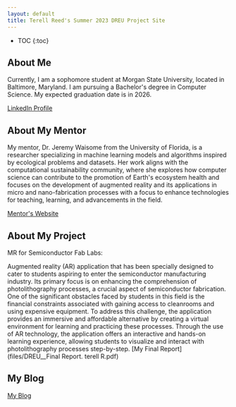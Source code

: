 ```yaml
---
layout: default
title: Terell Reed's Summer 2023 DREU Project Site
---
```


* TOC
{:toc}

## About Me


Currently, I am a sophomore student at Morgan State University, located in Baltimore, Maryland. I am pursuing a Bachelor's degree in Computer Science. My expected graduation date is in 2026.

[LinkedIn Profile](https://www.linkedin.com/in/terell-reed-140377263/)

## About My Mentor

My mentor, Dr. Jeremy Waisome from the University of Florida, is a researcher specializing in machine learning models and algorithms inspired by ecological problems and datasets. Her work aligns with the computational sustainability community, where she explores how computer science can contribute to the promotion of Earth's ecosystem health and focuses on the development of augmented reality and its applications in micro and nano-fabrication processes with a focus to enhance technologies for teaching, learning, and advancements in the field.

[Mentor's Website](https://www.jeremywaisome.com/)

## About My Project

MR for Semiconductor Fab Labs:

Augmented reality (AR) application that has been specially designed to cater to students aspiring to enter the semiconductor manufacturing industry. Its primary focus is on enhancing the comprehension of photolithography processes, a crucial aspect of semiconductor fabrication. One of the significant obstacles faced by students in this field is the financial constraints associated with gaining access to cleanrooms and using expensive equipment. To address this challenge, the application provides an immersive and affordable alternative by creating a virtual environment for learning and practicing these processes. Through the use of AR technology, the application offers an interactive and hands-on learning experience, allowing students to visualize and interact with photolithography processes step-by-step. 
[My Final Report](files/DREU__Final Report. terell R.pdf)

## My Blog

[My Blog](blog.html)
